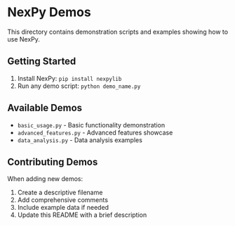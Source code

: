 # NexPy Demos

This directory contains demonstration scripts and examples showing how to use NexPy.

## Getting Started

1. Install NexPy: `pip install nexpylib`
2. Run any demo script: `python demo_name.py`

## Available Demos

- `basic_usage.py` - Basic functionality demonstration
- `advanced_features.py` - Advanced features showcase
- `data_analysis.py` - Data analysis examples

## Contributing Demos

When adding new demos:

1. Create a descriptive filename
2. Add comprehensive comments
3. Include example data if needed
4. Update this README with a brief description
